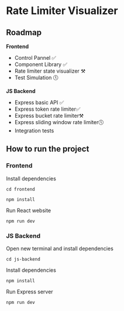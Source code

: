 # Rate Limiter Visualizer

## Roadmap
**Frontend**
- Control Pannel ✅
- Component Library ✅
- Rate limiter state visualizer ⚒️
- Test Simulation 🕔

**JS Backend**
- Express basic API ✅
- Express token rate limiter✅
- Express bucket rate limiter⚒️
- Express sliding window rate limiter🕔
- Integration tests

## How to run the project

### Frontend

Install dependencies

`cd frontend`

`npm install`

Run React website

`npm run dev`


### JS Backend

Open new terminal and install dependencies

`cd js-backend`

Install dependencies

`npm install`

Run Express server

`npm run dev`

